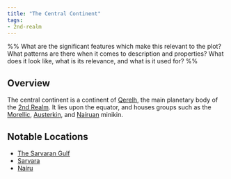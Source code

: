 ```yaml
---
title: "The Central Continent"
tags:
- 2nd-realm
---
```

%%
What are the significant features which make this relevant to the plot?
What patterns are there when it comes to description and properties?
What does it look like, what is its relevance, and what is it used for?
%%

## Overview
The central continent is a continent of [Qerelh](locations/werelh.md), the main planetary body of the [2nd Realm](locations/2nd-realm.md). It lies upon the equator, and houses groups such as the [Morellic](groups/morellic-culture.md), [Austerkin](groups/austerkin.md), and [Naíruan](groups/Naíruan-culture.md) minikin.

## Notable Locations
- [The Sarvaran Gulf](locations/sarvaran-gulf.md)
- [Sarvara](locations/sarvara.md)
- [Naíru](locations/nairu.md)